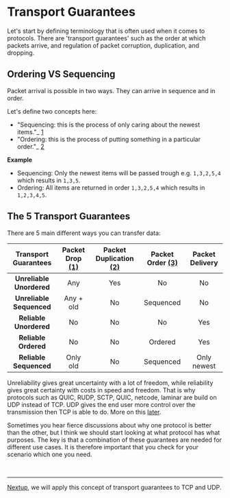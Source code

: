 # Transport Guarantees

Let's start by defining terminology that is often used when it comes to protocols. 
There are 'transport guarantees' such as the order at which packets arrive, 
and regulation of packet corruption, duplication, and dropping. 

## Ordering VS Sequencing

Packet arrival is possible in two ways. 
They can arrive in sequence and in order. 

Let's define two concepts here:
- "Sequencing: this is the process of only caring about the newest items."_ [1](https://dictionary.cambridge.org/dictionary/english/sequencing)
- "Ordering: this is the process of putting something in a particular order."_ [2](https://dictionary.cambridge.org/dictionary/english/ordering)

**Example**

- Sequencing: Only the newest items will be passed trough e.g. `1,3,2,5,4` which results in `1,3,5`.
- Ordering: All items are returned in order `1,3,2,5,4` which results in `1,2,3,4,5`.

## The 5 Transport Guarantees

There are 5 main different ways you can transfer data:

| Transport Guarantees         | Packet Drop [(1)][1]  | Packet Duplication [(2)][2] | Packet Order [(3)](#ordering-vs-sequencing) | Packet Delivery |
| :-------------:              | :-------------: | :-------------:    | :-------------:  |  :-------------:
|   **Unreliable Unordered**   |       Any       |      Yes           |     No           |    No
|   **Unreliable Sequenced**   |    Any + old    |      No            |     Sequenced    |    No
|   **Reliable Unordered**     |       No        |      No            |     No           |    Yes
|   **Reliable Ordered**       |       No        |      No            |     Ordered      |    Yes
|   **Reliable Sequenced**     |    Only old     |      No            |     Sequenced    |    Only newest

Unreliability gives great uncertainty with a lot of freedom, while reliability gives great certainty with costs in speed and freedom.
That is why protocols such as QUIC, RUDP, SCTP, QUIC, netcode, laminar are build on UDP instead of TCP. 
UDP gives the end user more control over the transmission then TCP is able to do. More on this [later](transport-protocols.md).

Sometimes you hear fierce discussions about why one protocol is better than the other, 
but I think we should start looking at what protocol has what purposes.
The key is that a combination of these guarantees are needed for different use cases. 
It is therefore important that you check for your scenario which one you need. 

<br><hr>

[Nextup](transport-protocols.md), we will apply this concept of transport guarantees to TCP and UDP.

[1]: https://en.wikipedia.org/wiki/Packet_loss
[2]: https://observersupport.viavisolutions.com/html_doc/current/index.html#page/gigastor_hw/packet_deduplicating.html
